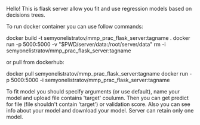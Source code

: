 Hello! This is flask server allow you fit and use regression models based on decisions trees.

To run docker container you can use follow commands:

docker build -t semyonelistratov/mmp_prac_flask_server:tagname .
docker run -p 5000:5000 -v "$PWD/server/data:/root/server/data" rm -i semyonelistratov/mmp_prac_flask_server:tagname

or pull from dockerhub:

docker pull semyonelistratov/mmp_prac_flask_server:tagname
docker run -p 5000:5000 -i semyonelistratov/mmp_prac_flask_server:tagname

To fit model you should specify arguments (or use default), name your model and upload file contains 'target' coulumn. Then you can get predict for file (file shouldn't contain 'target') or validation score. Also you can see info about your model and download your model. Server can retain only one model.